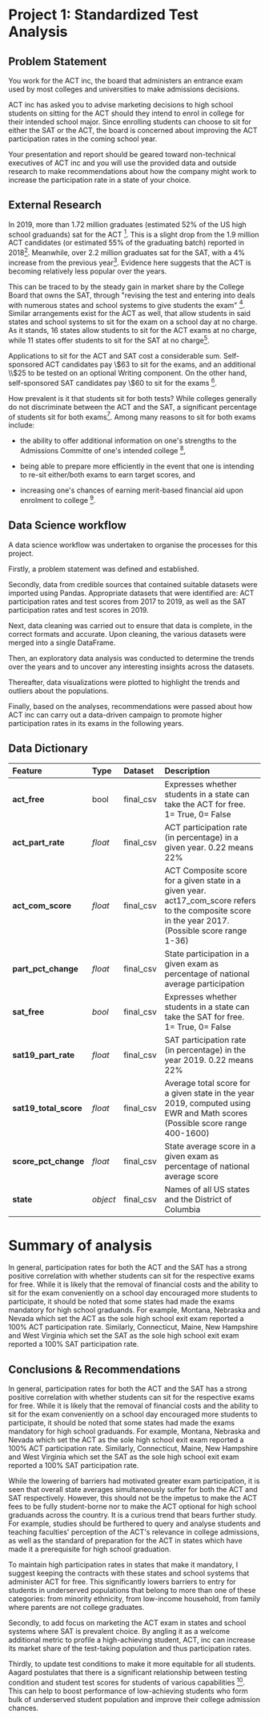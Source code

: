 # Project 1: Standardized Test Analysis


## Problem Statement

You work for the ACT inc, the board that administers an entrance exam used by most colleges and universities to make admissions decisions. <br>

ACT inc has asked you to advise marketing decisions to high school students on sitting for the ACT should they intend to enrol in college for their intended school major. Since enrolling students can choose to sit for either the SAT or the ACT, the board is concerned about improving the ACT participation rates in the coming school year. <br>

Your presentation and report should be geared toward non-technical executives of ACT inc and you will use the provided data and outside research to make recommendations about how the company might work to increase the participation rate in a state of your choice.

## External Research

In 2019, more than 1.72 million graduates (estimated 52% of the US high school graduands) sat for the ACT <a href="https://www.act.org/content/dam/act/unsecured/documents/National-CCCR-2019.pdf" target="_blank"><sup>1</sup></a>.
This is a slight drop from the 1.9 million ACT candidates (or estimated 55% of the graduating batch) reported in 2018<a href="https://www.washingtonpost.com/education/2018/10/23/sat-reclaims-title-most-widely-used-college-admission-test/" target="_blank"><sup>2</sup></a>. Meanwhile, over 2.2 million graduates sat for the SAT, with a 4% increase from the previous year<a href="https://newsroom.collegeboard.org/over-22-million-students-class-2019-took-sat-largest-group-ever" target="_blank"><sup>3</sup></a>. Evidence here suggests that the ACT is becoming relatively less popular over the years.

This can be traced to by the steady gain in market share by the College Board that owns the SAT, through "revising the test and entering into deals with numerous states and school systems to give students the exam" <a href="https://www.washingtonpost.com/education/2018/10/23/sat-reclaims-title-most-widely-used-college-admission-test/" target="_blank"><sup>4</sup></a>. Similar arrangements exist for the ACT as well, that allow students in said states and school systems to sit for the exam on a school day at no charge. As it stands, 16 states allow students to sit for the ACT exams at no charge, while 11 states offer students to sit for the SAT at no charge<a href="https://www.collegeraptor.com/getting-in/articles/act-sat/states-act-sat-given-free/" target="_blank"><sup>5</sup></a>. 

Applications to sit for the ACT and SAT cost a considerable sum. Self-sponsored ACT candidates pay \\$63 to sit for the exams, and an additional \\$25 to be tested on an optional Writing component. On the other hand, self-sponsored SAT candidates pay \\$60 to sit for the exams <a href="https://blog.prepscholar.com/act-vs-sat" target="_blank"><sup>6</sup></a>.


How prevalent is it that students sit for both tests? While colleges generally do not discriminate between the ACT and the SAT, a significant percentage of students sit for both exams<a href="https://www.princetonreview.com/college-advice/4-reasons-to-take-both-sat-and-act" target="_blank"><sup>7</sup></a>. Among many reasons to sit for both exams include: 
- the ability to offer additional information on one's strengths to the Admissions Committe of one's intended college <a href="https://www.nytimes.com/2020/05/26/learning/should-students-be-required-to-take-the-sat-and-act-to-apply-to-college.html" target="_blank"><sup>8</sup></a>, 

- being able to prepare more efficiently in the event that one is intending to re-sit either/both exams to earn target scores, and 
- increasing one's chances of earning merit-based financial aid upon enrolment to college <a href="https://www.princetonreview.com/college-advice/4-reasons-to-take-both-sat-and-act" target="_blank"><sup>9</sup></a>.

## Data Science workflow

A data science workflow was undertaken to organise the processes for this project. 

Firstly, a problem statement was defined and established. 

Secondly, data from credible sources that contained suitable datasets were imported using Pandas. Appropriate datasets that were identified are: ACT participation rates and test scores from 2017 to 2019, as well as the SAT participation rates and test scores in 2019. 

Next, data cleaning was carried out to ensure that data is complete, in the correct formats and accurate. Upon cleaning, the various datasets were merged into a single DataFrame.

Then, an exploratory data analysis was conducted to determine the trends over the years and to uncover any interesting insights across the datasets. 

Thereafter, data visualizations were plotted to highlight the trends and outliers about the populations.

Finally, based on the analyses, recommendations were passed about how ACT inc can carry out a data-driven campaign to promote higher participation rates in its exams in the following years.

## Data Dictionary

|Feature|Type|Dataset|Description|
|:-----------|:---|:--------|:---------------------------------------------------------------------------------|
|**act_free**|bool|final_csv|Expresses whether students in a state can take the ACT for free. 1= True, 0= False|
|**act_part_rate** |*float*|final_csv|ACT participation rate (in percentage) in a given year. 0.22 means 22%| 
|**act_com_score**|*float*|final_csv|ACT Composite score for a given state in a given year. act17_com_score refers to the composite score in the year 2017. (Possible score range 1-36)| 
|**part_pct_change**|*float*|final_csv|State participation in a given exam as percentage of national average participation| 
|**sat_free**|*bool*|final_csv|Expresses whether students in a state can take the SAT for free. 1= True, 0= False| 
|**sat19_part_rate**|*float*|final_csv|SAT participation rate (in percentage) in the year 2019. 0.22 means 22%|
|**sat19_total_score**|*float*|final_csv|Average total score for a given state in the year 2019, computed using EWR and Math scores (Possible score range 400-1600)|  
|**score_pct_change**|*float*|final_csv|State average score in a given exam as percentage of national average score| 
|**state**|*object*|final_csv|Names of all US states and the District of Columbia| 



# Summary of analysis

In general, participation rates for both the ACT and the SAT has a strong positive correlation with whether students can sit for the respective exams for free. While it is likely that the removal of financial costs and the ability to sit for the exam conveniently on a school day encouraged more students to participate, it should be noted that some states had made the exams mandatory for high school graduands. For example, Montana, Nebraska and Nevada which set the ACT as the sole high school exit exam reported a 100% ACT participation rate. Similarly, Connecticut, Maine, New Hampshire and West Virginia which set the SAT as the sole high school exit exam reported a 100% SAT participation rate.

## Conclusions & Recommendations

In general, participation rates for both the ACT and the SAT has a strong positive correlation with whether students can sit for the respective exams for free. While it is likely that the removal of financial costs and the ability to sit for the exam conveniently on a school day encouraged more students to participate, it should be noted that some states had made the exams mandatory for high school graduands. For example, Montana, Nebraska and Nevada which set the ACT as the sole high school exit exam reported a 100% ACT participation rate. Similarly, Connecticut, Maine, New Hampshire and West Virginia which set the SAT as the sole high school exit exam reported a 100% SAT participation rate.

While the lowering of barriers had motivated greater exam participation, it is seen that overall state averages simultaneously suffer for both the ACT and SAT respectively. However, this should not be the impetus to make the ACT fees to be fully student-borne nor to make the ACT optional for high school graduands across the country. It is a curious trend that bears further study. For example, studies should be furthered to query and analyse students and teaching faculties' perception of the ACT's relevance in college admissions, as well as the standard of preparation for the ACT in states which have made it a prerequisite for high school graduation.

To maintain high participation rates in states that make it mandatory, I suggest keeping the contracts with these states and school systems  that administer ACT for free. This significantly lowers barriers to entry for students in underserved populations that belong to more than one of these categories: from minority ethnicity, from low-income household, from family where parents are not college graduates.

Secondly, to add focus on marketing the ACT exam in states and school systems where SAT is prevalent choice. By angling it as a welcome additional metric to profile a high-achieving student, ACT, inc can increase its market share of the test-taking population and thus participation rates. 

Thirdly, to update test conditions to make it more equitable for all students. Aagard postulates that there is a significant relationship between testing condition and student test scores for students of various capabilities <a href="https://www.thefreelibrary.com/The+relationship+between+testing+condition+and+student+test+scores.-a0126582635" target="_blank"><sup>10</sup></a>. This can help to boost performance of low-achieving students who form bulk of underserved student population and improve their college admission chances.
